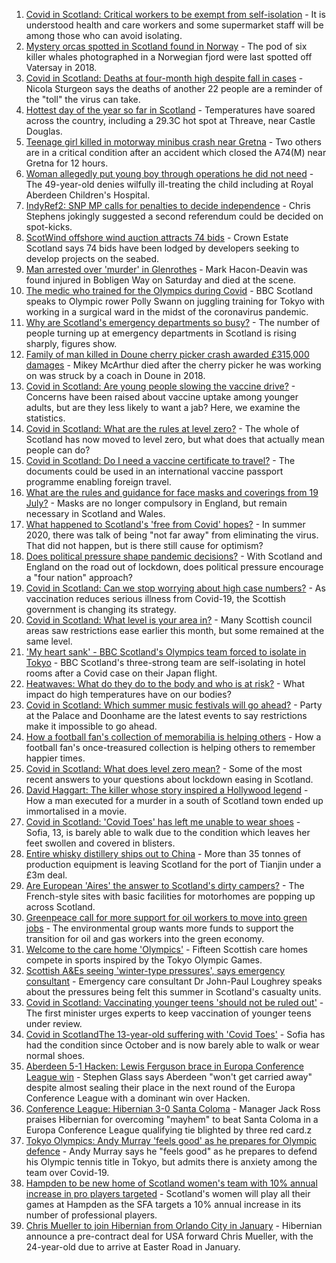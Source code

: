 1. [Covid in Scotland: Critical workers to be exempt from self-isolation](https://www.bbc.co.uk/news/uk-scotland-57937583) - It is understood health and care workers and some supermarket staff will be among those who can avoid isolating.
2. [Mystery orcas spotted in Scotland found in Norway](https://www.bbc.co.uk/news/uk-scotland-57934989) - The pod of six killer whales photographed in a Norwegian fjord were last spotted off Vatersay in 2018.
3. [Covid in Scotland: Deaths at four-month high despite fall in cases](https://www.bbc.co.uk/news/uk-scotland-57931530) - Nicola Sturgeon says the deaths of another 22 people are a reminder of the "toll" the virus can take.
4. [Hottest day of the year so far in Scotland](https://www.bbc.co.uk/news/uk-scotland-south-scotland-57933457) - Temperatures have soared across the country, including a 29.3C hot spot at Threave, near Castle Douglas.
5. [Teenage girl killed in motorway minibus crash near Gretna](https://www.bbc.co.uk/news/uk-scotland-south-scotland-57923753) - Two others are in a critical condition after an accident which closed the A74(M) near Gretna for 12 hours.
6. [Woman allegedly put young boy through operations he did not need](https://www.bbc.co.uk/news/uk-scotland-north-east-orkney-shetland-57926971) - The 49-year-old denies wilfully ill-treating the child including at Royal Aberdeen Children's Hospital.
7. [IndyRef2: SNP MP calls for penalties to decide independence](https://www.bbc.co.uk/news/uk-politics-57930801) - Chris Stephens jokingly suggested a second referendum could be decided on spot-kicks.
8. [ScotWind offshore wind auction attracts 74 bids](https://www.bbc.co.uk/news/uk-scotland-scotland-business-57904501) - Crown Estate Scotland says 74 bids have been lodged by developers seeking to develop projects on the seabed.
9. [Man arrested over 'murder' in Glenrothes](https://www.bbc.co.uk/news/uk-scotland-57937376) - Mark Hacon-Deavin was found injured in Bobligen Way on Saturday and died at the scene.
10. [The medic who trained for the Olympics during Covid](https://www.bbc.co.uk/sport/olympics/57585733) - BBC Scotland speaks to Olympic rower Polly Swann on juggling training for Tokyo with working in a surgical ward in the midst of the coronavirus pandemic.
11. [Why are Scotland's emergency departments so busy?](https://www.bbc.co.uk/news/uk-scotland-57903066) - The number of people turning up at emergency departments in Scotland is rising sharply, figures show.
12. [Family of man killed in Doune cherry picker crash awarded £315,000 damages](https://www.bbc.co.uk/news/uk-scotland-tayside-central-57917241) - Mikey McArthur died after the cherry picker he was working on was struck by a coach in Doune in 2018.
13. [Covid in Scotland: Are young people slowing the vaccine drive?](https://www.bbc.co.uk/news/uk-scotland-57915106) - Concerns have been raised about vaccine uptake among younger adults, but are they less likely to want a jab? Here, we examine the statistics.
14. [Covid in Scotland: What are the rules at level zero?](https://www.bbc.co.uk/news/uk-scotland-53166816) - The whole of Scotland has now moved to level zero, but what does that actually mean people can do?
15. [Covid in Scotland: Do I need a vaccine certificate to travel?](https://www.bbc.co.uk/news/uk-scotland-57519070) - The documents could be used in an international vaccine passport programme enabling foreign travel.
16. [What are the rules and guidance for face masks and coverings from 19 July?](https://www.bbc.co.uk/news/health-51205344) - Masks are no longer compulsory in England, but remain necessary in Scotland and Wales.
17. [What happened to Scotland's 'free from Covid' hopes?](https://www.bbc.co.uk/news/uk-scotland-57742212) - In summer 2020, there was talk of being "not far away" from eliminating the virus. That did not happen, but is there still cause for optimism?
18. [Does political pressure shape pandemic decisions?](https://www.bbc.co.uk/news/uk-scotland-scotland-politics-57737414) - With Scotland and England on the road out of lockdown, does political pressure encourage a "four nation" approach?
19. [Covid in Scotland: Can we stop worrying about high case numbers?](https://www.bbc.co.uk/news/uk-scotland-57581952) - As vaccination reduces serious illness from Covid-19, the Scottish government is changing its strategy.
20. [Covid in Scotland: What level is your area in?](https://www.bbc.co.uk/news/uk-scotland-57076243) - Many Scottish council areas saw restrictions ease earlier this month, but some remained at the same level.
21. ['My heart sank' - BBC Scotland's Olympics team forced to isolate in Tokyo](https://www.bbc.co.uk/news/uk-scotland-57903624) - BBC Scotland's three-strong team are self-isolating in hotel rooms after a Covid case on their Japan flight.
22. [Heatwaves: What do they do to the body and who is at risk?](https://www.bbc.co.uk/news/health-49112807) - What impact do high temperatures have on our bodies?
23. [Covid in Scotland: Which summer music festivals will go ahead?](https://www.bbc.co.uk/news/uk-scotland-57887600) - Party at the Palace and Doonhame are the latest events to say restrictions make it impossible to go ahead.
24. [How a football fan's collection of memorabilia is helping others](https://www.bbc.co.uk/news/uk-england-57655620) - How a football fan's once-treasured collection is helping others to remember happier times.
25. [Covid in Scotland: What does level zero mean?](https://www.bbc.co.uk/news/uk-scotland-57838053) - Some of the most recent answers to your questions about lockdown easing in Scotland.
26. [David Haggart: The killer whose story inspired a Hollywood legend](https://www.bbc.co.uk/news/uk-scotland-south-scotland-57650595) - How a man executed for a murder in a south of Scotland town ended up immortalised in a movie.
27. [Covid in Scotland: 'Covid Toes' has left me unable to wear shoes](https://www.bbc.co.uk/news/uk-scotland-57865404) - Sofia, 13, is barely able to walk due to the condition which leaves her feet swollen and covered in blisters.
28. [Entire whisky distillery ships out to China](https://www.bbc.co.uk/news/uk-scotland-scotland-business-57825081) - More than 35 tonnes of production equipment is leaving Scotland for the port of Tianjin under a £3m deal.
29. [Are European 'Aires' the answer to Scotland's dirty campers?](https://www.bbc.co.uk/news/uk-scotland-57803377) - The French-style sites with basic facilities for motorhomes are popping up across Scotland.
30. [Greenpeace call for more support for oil workers to move into green jobs](https://www.bbc.co.uk/news/uk-scotland-57936319) - The environmental group wants more funds to support the transition for oil and gas workers into the green economy.
31. [Welcome to the care home 'Olympics'](https://www.bbc.co.uk/news/uk-scotland-57936247) - Fifteen Scottish care homes compete in sports inspired by the Tokyo Olympic Games.
32. [Scottish A&Es seeing 'winter-type pressures', says emergency consultant](https://www.bbc.co.uk/news/uk-scotland-57919940) - Emergency care consultant Dr John-Paul Loughrey speaks about the pressures being felt this summer in Scotland's casualty units.
33. [Covid in Scotland: Vaccinating younger teens 'should not be ruled out'](https://www.bbc.co.uk/news/uk-scotland-57906908) - The first minister urges experts to keep vaccination of younger teens under review.
34. [Covid in ScotlandThe 13-year-old suffering with 'Covid Toes'](https://www.bbc.co.uk/news/uk-scotland-57867125) - Sofia has had the condition since October and is now barely able to walk or wear normal shoes.
35. [Aberdeen 5-1 Hacken: Lewis Ferguson brace in Europa Conference League win](https://www.bbc.co.uk/sport/football/57905775) - Stephen Glass says Aberdeen "won't get carried away" despite almost sealing their place in the next round of the Europa Conference League with a dominant win over Hacken.
36. [Conference League: Hibernian 3-0 Santa Coloma](https://www.bbc.co.uk/sport/football/57905782) - Manager Jack Ross praises Hibernian for overcoming "mayhem" to beat Santa Coloma in a Europa Conference League qualifying tie blighted by three red card.z
37. [Tokyo Olympics: Andy Murray 'feels good' as he prepares for Olympic defence](https://www.bbc.co.uk/sport/olympics/57925491) - Andy Murray says he "feels good" as he prepares to defend his Olympic tennis title in Tokyo, but admits there is anxiety among the team over Covid-19.
38. [Hampden to be new home of Scotland women's team with 10% annual increase in pro players targeted](https://www.bbc.co.uk/sport/football/57926179) - Scotland's women will play all their games at Hampden as the SFA targets a 10% annual increase in its number of professional players.
39. [Chris Mueller to join Hibernian from Orlando City in January](https://www.bbc.co.uk/sport/football/57932771) - Hibernian announce a pre-contract deal for USA forward Chris Mueller, with the 24-year-old due to arrive at Easter Road in January.
